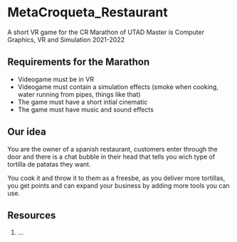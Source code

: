 # MetaCroqueta_Restaurant
A short VR game for the CR Marathon of UTAD Master is Computer Graphics, VR and Simulation 2021-2022

## Requirements for the Marathon
* Videogame must be in VR
* Videogame must contain a simulation effects (smoke when cooking, water running from pipes, things like that)
* The game must have a short intial cinematic
* The game must have music and sound effects

## Our idea
You are the owner of a spanish restaurant, customers enter through the door and there is a chat bubble in their head that tells you wich type of tortilla de patatas they want.

You cook it and throw it to them as a freesbe, as you deliver more tortillas, you get points and can expand your business by adding more tools you can use.

## Resources
1. ...